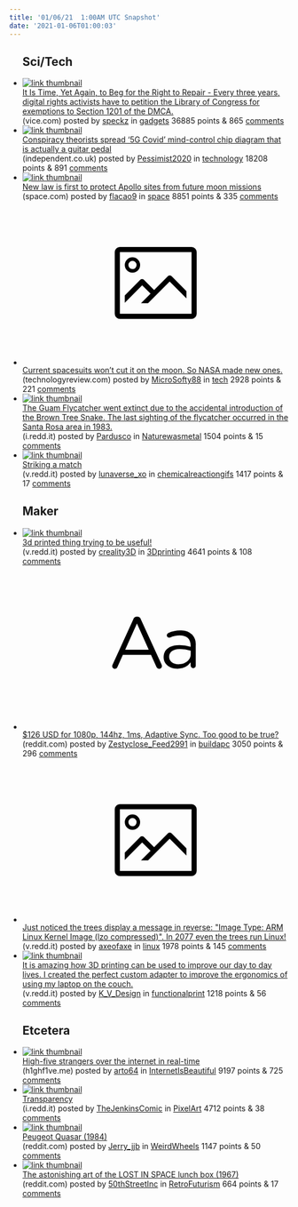 ```yaml
---
title: '01/06/21  1:00AM UTC Snapshot'
date: '2021-01-06T01:00:03'
---
```

<ul>
<h2>Sci/Tech</h2>

<li><a href='https://www.vice.com/en/article/m7ape4/it-is-time-yet-again-to-beg-for-the-right-to-repair'><img src='https://b.thumbs.redditmedia.com/dPSg0Ng4Pz6MnuVVP3j6TiIx2kWPuyW9mNYYhI4MZls.jpg' alt='link thumbnail'></a><div><div class='linkTitle'><a href='https://www.vice.com/en/article/m7ape4/it-is-time-yet-again-to-beg-for-the-right-to-repair'>It Is Time, Yet Again, to Beg for the Right to Repair - Every three years, digital rights activists have to petition the Library of Congress for exemptions to Section 1201 of the DMCA.</a></div>(vice.com) posted by <a href='https://www.reddit.com/user/speckz'>speckz</a> in <a href='https://www.reddit.com/r/gadgets'>gadgets</a> 36885 points & 865 <a href='https://www.reddit.com/r/gadgets/comments/kqyl3z/it_is_time_yet_again_to_beg_for_the_right_to/'>comments</a></div></li>

<li><a href='https://www.independent.co.uk/life-style/gadgets-and-tech/5g-covid-guitar-pedal-b1782573.html'><img src='https://b.thumbs.redditmedia.com/PLOnw1uOx1_z8zqB09gsiQvrsSFw1coe_VSzXaDPexk.jpg' alt='link thumbnail'></a><div><div class='linkTitle'><a href='https://www.independent.co.uk/life-style/gadgets-and-tech/5g-covid-guitar-pedal-b1782573.html'>Conspiracy theorists spread ‘5G Covid’ mind-control chip diagram that is actually a guitar pedal</a></div>(independent.co.uk) posted by <a href='https://www.reddit.com/user/Pessimist2020'>Pessimist2020</a> in <a href='https://www.reddit.com/r/technology'>technology</a> 18208 points & 891 <a href='https://www.reddit.com/r/technology/comments/kqz8rt/conspiracy_theorists_spread_5g_covid_mindcontrol/'>comments</a></div></li>

<li><a href='https://www.space.com/one-small-step-space-heritage-act.html'><img src='https://b.thumbs.redditmedia.com/8pZpC8BlAIN-UlMn8PcraztYgxmYo8V-tgj6pDvHNeU.jpg' alt='link thumbnail'></a><div><div class='linkTitle'><a href='https://www.space.com/one-small-step-space-heritage-act.html'>New law is first to protect Apollo sites from future moon missions</a></div>(space.com) posted by <a href='https://www.reddit.com/user/flacao9'>flacao9</a> in <a href='https://www.reddit.com/r/space'>space</a> 8851 points & 335 <a href='https://www.reddit.com/r/space/comments/kr1xmh/new_law_is_first_to_protect_apollo_sites_from/'>comments</a></div></li>

<li><a href='https://www.technologyreview.com/2020/12/29/1015573/future-spacesuits-moon-mars-nasa-xemu/'><svg version='1.1' viewBox='-34 -14 104 64' preserveAspectRatio='xMidYMid meet' xmlns='http://www.w3.org/2000/svg' xmlns:xlink='http://www.w3.org/1999/xlink'>
    <title>link thumbnail</title>
    <path d='M32,4H4A2,2,0,0,0,2,6V30a2,2,0,0,0,2,2H32a2,2,0,0,0,2-2V6A2,2,0,0,0,32,4ZM4,30V6H32V30Z'></path>
    <path d='M8.92,14a3,3,0,1,0-3-3A3,3,0,0,0,8.92,14Zm0-4.6A1.6,1.6,0,1,1,7.33,11,1.6,1.6,0,0,1,8.92,9.41Z'></path>
    <path d='M22.78,15.37l-5.4,5.4-4-4a1,1,0,0,0-1.41,0L5.92,22.9v2.83l6.79-6.79L16,22.18l-3.75,3.75H15l8.45-8.45L30,24V21.18l-5.81-5.81A1,1,0,0,0,22.78,15.37Z'></path>
    </svg></a><div><div class='linkTitle'><a href='https://www.technologyreview.com/2020/12/29/1015573/future-spacesuits-moon-mars-nasa-xemu/'>Current spacesuits won’t cut it on the moon. So NASA made new ones.</a></div>(technologyreview.com) posted by <a href='https://www.reddit.com/user/MicroSofty88'>MicroSofty88</a> in <a href='https://www.reddit.com/r/tech'>tech</a> 2928 points & 221 <a href='https://www.reddit.com/r/tech/comments/kr1xej/current_spacesuits_wont_cut_it_on_the_moon_so/'>comments</a></div></li>

<li><a href='https://i.redd.it/bb8da0domk961.jpg'><img src='https://a.thumbs.redditmedia.com/Q_hFhawa1JzCgutT_r9HydXdfhPJepsY4g4I7MbAi88.jpg' alt='link thumbnail'></a><div><div class='linkTitle'><a href='https://i.redd.it/bb8da0domk961.jpg'>The Guam Flycatcher went extinct due to the accidental introduction of the Brown Tree Snake. The last sighting of the flycatcher occurred in the Santa Rosa area in 1983.</a></div>(i.redd.it) posted by <a href='https://www.reddit.com/user/Pardusco'>Pardusco</a> in <a href='https://www.reddit.com/r/Naturewasmetal'>Naturewasmetal</a> 1504 points & 15 <a href='https://www.reddit.com/r/Naturewasmetal/comments/kr6m48/the_guam_flycatcher_went_extinct_due_to_the/'>comments</a></div></li>

<li><a href='https://v.redd.it/qc8y87kiuh961'><img src='https://a.thumbs.redditmedia.com/5R3Xei40EKvCOnjJ008GVllMS4AdQ3i-9pqFgZUUCP4.jpg' alt='link thumbnail'></a><div><div class='linkTitle'><a href='https://v.redd.it/qc8y87kiuh961'>Striking a match</a></div>(v.redd.it) posted by <a href='https://www.reddit.com/user/lunaverse_xo'>lunaverse_xo</a> in <a href='https://www.reddit.com/r/chemicalreactiongifs'>chemicalreactiongifs</a> 1417 points & 17 <a href='https://www.reddit.com/r/chemicalreactiongifs/comments/kqw3z9/striking_a_match/'>comments</a></div></li>

<h2>Maker</h2>

<li><a href='https://v.redd.it/q51neun0oh961'><img src='https://b.thumbs.redditmedia.com/KViRKKWFgUbad9zjbPwNTN1yNmwo8G1k6HHyzHZ3_iY.jpg' alt='link thumbnail'></a><div><div class='linkTitle'><a href='https://v.redd.it/q51neun0oh961'>3d printed thing trying to be useful!</a></div>(v.redd.it) posted by <a href='https://www.reddit.com/user/creality3D'>creality3D</a> in <a href='https://www.reddit.com/r/3Dprinting'>3Dprinting</a> 4641 points & 108 <a href='https://www.reddit.com/r/3Dprinting/comments/kqvmej/3d_printed_thing_trying_to_be_useful/'>comments</a></div></li>

<li><a href='https://www.reddit.com/r/buildapc/comments/kqvnd0/126_usd_for_1080p_144hz_1ms_adaptive_sync_too/'><svg version='1.1' viewBox='-34 -12 104 64' preserveAspectRatio='xMidYMid slice' xmlns='http://www.w3.org/2000/svg' xmlns:xlink='http://www.w3.org/1999/xlink'>
    <title>text link thumbnail</title>
    <path d='M12.19,8.84a1.45,1.45,0,0,0-1.4-1h-.12a1.46,1.46,0,0,0-1.42,1L1.14,26.56a1.29,1.29,0,0,0-.14.59,1,1,0,0,0,1,1,1.12,1.12,0,0,0,1.08-.77l2.08-4.65h11l2.08,4.59a1.24,1.24,0,0,0,1.12.83,1.08,1.08,0,0,0,1.08-1.08,1.64,1.64,0,0,0-.14-.57ZM6.08,20.71l4.59-10.22,4.6,10.22Z'>
    </path>
    <path d='M32.24,14.78A6.35,6.35,0,0,0,27.6,13.2a11.36,11.36,0,0,0-4.7,1,1,1,0,0,0-.58.89,1,1,0,0,0,.94.92,1.23,1.23,0,0,0,.39-.08,8.87,8.87,0,0,1,3.72-.81c2.7,0,4.28,1.33,4.28,3.92v.5a15.29,15.29,0,0,0-4.42-.61c-3.64,0-6.14,1.61-6.14,4.64v.05c0,2.95,2.7,4.48,5.37,4.48a6.29,6.29,0,0,0,5.19-2.48V26.9a1,1,0,0,0,1,1,1,1,0,0,0,1-1.06V19A5.71,5.71,0,0,0,32.24,14.78Zm-.56,7.7c0,2.28-2.17,3.89-4.81,3.89-1.94,0-3.61-1.06-3.61-2.86v-.06c0-1.8,1.5-3,4.2-3a15.2,15.2,0,0,1,4.22.61Z'>
    </path>
    </svg></a><div><div class='linkTitle'><a href='https://www.reddit.com/r/buildapc/comments/kqvnd0/126_usd_for_1080p_144hz_1ms_adaptive_sync_too/'>$126 USD for 1080p, 144hz, 1ms, Adaptive Sync. Too good to be true?</a></div>(reddit.com) posted by <a href='https://www.reddit.com/user/Zestyclose_Feed2991'>Zestyclose_Feed2991</a> in <a href='https://www.reddit.com/r/buildapc'>buildapc</a> 3050 points & 296 <a href='https://www.reddit.com/r/buildapc/comments/kqvnd0/126_usd_for_1080p_144hz_1ms_adaptive_sync_too/'>comments</a></div></li>

<li><a href='https://v.redd.it/qe4zlluocg961'><svg version='1.1' viewBox='-34 -14 104 64' preserveAspectRatio='xMidYMid meet' xmlns='http://www.w3.org/2000/svg' xmlns:xlink='http://www.w3.org/1999/xlink'>
    <title>link thumbnail</title>
    <path d='M32,4H4A2,2,0,0,0,2,6V30a2,2,0,0,0,2,2H32a2,2,0,0,0,2-2V6A2,2,0,0,0,32,4ZM4,30V6H32V30Z'></path>
    <path d='M8.92,14a3,3,0,1,0-3-3A3,3,0,0,0,8.92,14Zm0-4.6A1.6,1.6,0,1,1,7.33,11,1.6,1.6,0,0,1,8.92,9.41Z'></path>
    <path d='M22.78,15.37l-5.4,5.4-4-4a1,1,0,0,0-1.41,0L5.92,22.9v2.83l6.79-6.79L16,22.18l-3.75,3.75H15l8.45-8.45L30,24V21.18l-5.81-5.81A1,1,0,0,0,22.78,15.37Z'></path>
    </svg></a><div><div class='linkTitle'><a href='https://v.redd.it/qe4zlluocg961'>Just noticed the trees display a message in reverse: "Image Type: ARM Linux Kernel Image (lzo compressed)". In 2077 even the trees run Linux!</a></div>(v.redd.it) posted by <a href='https://www.reddit.com/user/axeofaxe'>axeofaxe</a> in <a href='https://www.reddit.com/r/linux'>linux</a> 1978 points & 145 <a href='https://www.reddit.com/r/linux/comments/kqrts5/just_noticed_the_trees_display_a_message_in/'>comments</a></div></li>

<li><a href='https://v.redd.it/u7lcwipzne961'><img src='https://a.thumbs.redditmedia.com/Xu4V2gmYOvjPPTDqozkBbCx3JZ5Zzn8f68wjLtHryd0.jpg' alt='link thumbnail'></a><div><div class='linkTitle'><a href='https://v.redd.it/u7lcwipzne961'>It is amazing how 3D printing can be used to improve our day to day lives. I created the perfect custom adapter to improve the ergonomics of using my laptop on the couch.</a></div>(v.redd.it) posted by <a href='https://www.reddit.com/user/K_V_Design'>K_V_Design</a> in <a href='https://www.reddit.com/r/functionalprint'>functionalprint</a> 1218 points & 56 <a href='https://www.reddit.com/r/functionalprint/comments/kqzpxc/it_is_amazing_how_3d_printing_can_be_used_to/'>comments</a></div></li>

<h2>Etcetera</h2>

<li><a href='https://h1ghf1ve.me/'><img src='https://b.thumbs.redditmedia.com/32SgtksmDv5ullpmhpBLwqo9u-B_2TQNqMejshgc7gw.jpg' alt='link thumbnail'></a><div><div class='linkTitle'><a href='https://h1ghf1ve.me/'>High-five strangers over the internet in real-time</a></div>(h1ghf1ve.me) posted by <a href='https://www.reddit.com/user/arto64'>arto64</a> in <a href='https://www.reddit.com/r/InternetIsBeautiful'>InternetIsBeautiful</a> 9197 points & 725 <a href='https://www.reddit.com/r/InternetIsBeautiful/comments/kqyl6h/highfive_strangers_over_the_internet_in_realtime/'>comments</a></div></li>

<li><a href='https://i.redd.it/v0o3h0uc1j961.png'><img src='https://b.thumbs.redditmedia.com/PSPr9_LjdrzC9N66KHYG0fD5f-BSsn_H_IDjRCeC68U.jpg' alt='link thumbnail'></a><div><div class='linkTitle'><a href='https://i.redd.it/v0o3h0uc1j961.png'>Transparency</a></div>(i.redd.it) posted by <a href='https://www.reddit.com/user/TheJenkinsComic'>TheJenkinsComic</a> in <a href='https://www.reddit.com/r/PixelArt'>PixelArt</a> 4712 points & 38 <a href='https://www.reddit.com/r/PixelArt/comments/kqzt79/transparency/'>comments</a></div></li>

<li><a href='https://www.reddit.com/gallery/kqyj09'><img src='https://b.thumbs.redditmedia.com/dt2F9Z3mHlKfpnCcoPatN4VzSyxtwFKppmqeBL3CC7c.jpg' alt='link thumbnail'></a><div><div class='linkTitle'><a href='https://www.reddit.com/gallery/kqyj09'>Peugeot Quasar (1984)</a></div>(reddit.com) posted by <a href='https://www.reddit.com/user/Jerry_jjb'>Jerry_jjb</a> in <a href='https://www.reddit.com/r/WeirdWheels'>WeirdWheels</a> 1147 points & 50 <a href='https://www.reddit.com/r/WeirdWheels/comments/kqyj09/peugeot_quasar_1984/'>comments</a></div></li>

<li><a href='https://www.reddit.com/gallery/kr5e0l'><img src='https://b.thumbs.redditmedia.com/JE7yMI51FAtXE2fqatX_XZtzd2cLNyKWRq6yTp6qUgs.jpg' alt='link thumbnail'></a><div><div class='linkTitle'><a href='https://www.reddit.com/gallery/kr5e0l'>The astonishing art of the LOST IN SPACE lunch box (1967)</a></div>(reddit.com) posted by <a href='https://www.reddit.com/user/50thStreetInc'>50thStreetInc</a> in <a href='https://www.reddit.com/r/RetroFuturism'>RetroFuturism</a> 664 points & 17 <a href='https://www.reddit.com/r/RetroFuturism/comments/kr5e0l/the_astonishing_art_of_the_lost_in_space_lunch/'>comments</a></div></li>

</ul>
